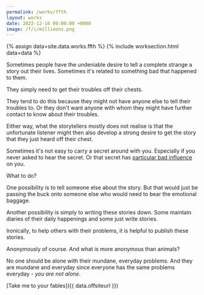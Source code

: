 ```yaml
---
permalink: /works/ffth
layout: works
date: 2022-12-16 00:00:00 +0000
image: /f/i/millieons.png
---
```


{% assign data=site.data.works.ffth %}
{% include worksection.html data=data %}

Sometimes people have the undeniable desire to tell a complete strange a story out their lives. Sometimes it's related to something bad that happened to them.

They simply need to get their troubles off their chests.

They tend to do this because they might not have anyone else to tell their troubles to. Or they don't want anyone with whom they might have further contact to know about their troubles.

Either way, what the storytellers mostly does not realise is that the unfortunate listener might then also develop a strong desire to get the story that they just heard off their chest.

Sometimes it's not easy to carry a secret around with you. Especially if you never asked to hear the secret. Or that secret has [particular bad influence](https://millieons.org/a/poisoned-secrets) on you.

What to do?

One possibility is to tell someone else about the story. But that would just be passing the buck onto someone else who would need to bear the emotional baggage.

Another possibility is simply to writing these stories down. Some maintain diaries of their daily happenings and some just write stories.

Ironically, to help others with their problems, it is helpful to publish these stories.

Anonymously of course. And what is more anonymous than animals?

No one should be alone with their mundane, everyday problems. And they are mundane and everyday since everyone has the same problems everyday - *you are not alone*.

[Take me to your fables]({{ data.offsiteurl }})

<style>
@media only screen and (max-width: 480px) {
    .works_description {
        padding-top: 150px;
    }
}
</style>
